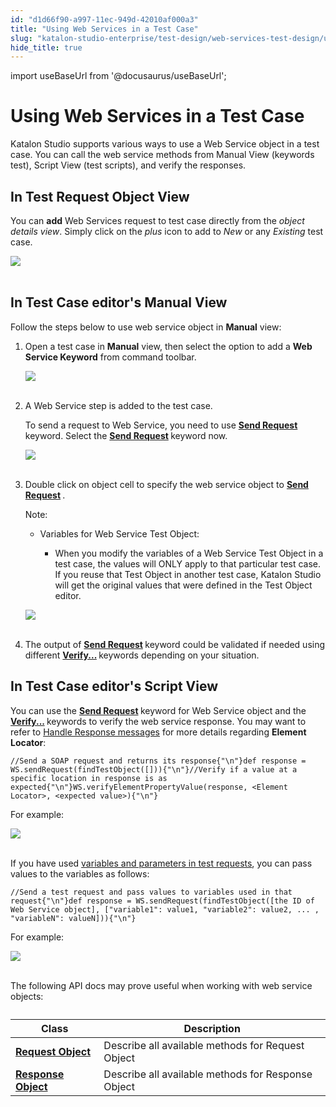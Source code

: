 ```yaml
---
id: "d1d66f90-a997-11ec-949d-42010af000a3"
title: "Using Web Services in a Test Case"
slug: "katalon-studio-enterprise/test-design/web-services-test-design/using-web-services-in-a-test-case"
hide_title: true
---
```

import useBaseUrl from '@docusaurus/useBaseUrl';

    

# <a id="id" class="anchor_top_offset"/><a id="ariaid-title1" class="anchor_top_offset"/>Using Web Services in a Test Case

    
      
<p xmlns="http://www.w3.org/1999/xhtml" className="p">Katalon Studio supports various ways to use a Web Service object   in a test case. You can call the web service methods from Manual   View (keywords test), Script View (test scripts), and verify the   responses.</p> 
    
  
    

## <a id="id_1" class="anchor_top_offset"/>In Test Request Object View

    
      
<p xmlns="http://www.w3.org/1999/xhtml" className="p">You can <strong className="ph b">add</strong> Web Services request to test case   directly from the <em className="ph i">object details view</em>. Simply click on the   <em className="ph i">plus</em> icon to add to <em className="ph i">New</em> or any <em className="ph i">Existing</em>   test case.</p> 
      
<p xmlns="http://www.w3.org/1999/xhtml" className="p">   <img className="image" src={useBaseUrl("https://github.com/katalon-studio/docs-images/raw/master/katalon-studio/docs/using-web-services-in-a-test-case-58/Screen-Shot-2018-09-20-at-5.06.42-PM.png")} /><br /><br /> </p> 
    
  

## <a id="id_2" class="anchor_top_offset"/>In Test Case editor's Manual View

<p xmlns="http://www.w3.org/1999/xhtml" className="p">Follow the steps below to use web service object   in <strong className="ph b">Manual</strong> view:</p> 
<ol xmlns="http://www.w3.org/1999/xhtml" className="ol"><li className="li">     <p className="p">Open a test case in <strong className="ph b">Manual</strong> view, then       select the option to add a <strong className="ph b">Web Service         Keyword</strong> from command toolbar.</p>     <p className="p">       <img className="image" src={useBaseUrl("https://github.com/katalon-studio/docs-images/raw/master/katalon-studio/docs/using-web-services-in-a-test-case-58/image2017-6-30-203A493A48.png")} /><br /><br />     </p>   </li><li className="li">     <p className="p">A Web Service step is added to the test case. </p>     <p className="p">       To send a request to Web Service, you need to use <strong className="ph b">         <a className="xref j-external-link" href="http://docs.katalon.com/display/KD/%5BWS%5D+Send+Request" target="_blank">Send           Request</a>       </strong> keyword. Select the <strong className="ph b">         <a className="xref j-external-link" href="http://docs.katalon.com/display/KD/%5BWS%5D+Send+Request" target="_blank">Send           Request</a>       </strong> keyword now.</p>     <p className="p">       <img className="image" src={useBaseUrl("https://github.com/katalon-studio/docs-images/raw/master/katalon-studio/docs/using-web-services-in-a-test-case-58/image2018-8-23-163A583A44.png")} /><br /><br />     </p>   </li><li className="li">     <p className="p">Double click on object cell to specify the web service object       to <strong className="ph b">         <a className="xref j-external-link" href="http://docs.katalon.com/display/KD/%5BWS%5D+Send+Request" target="_blank">Send           Request</a>       </strong>.</p>     <div className="note note note_note"><span className="note__title">Note:</span>        <ul className="ul"><li className="li"><div className="p">Variables for Web Service Test Object:<ul className="ul"><li className="li"><p className="p">When you modify the variables of a Web Service Test Object in a                   test case, the values will ONLY apply to that particular test case.                   If you reuse that Test Object in another test case, Katalon Studio                   will get the original values that were defined in the Test Object                   editor.</p></li></ul></div></li></ul>     </div>     <p className="p">       <img className="image" src={useBaseUrl("https://github.com/katalon-studio/docs-images/raw/master/katalon-studio/docs/using-web-services-in-a-test-case-58/image2018-8-23-163A353A40.png")} /><br /><br />     </p>   </li><li className="li">     <p className="p">The output of <strong className="ph b">         <a className="xref j-external-link" href="http://docs.katalon.com/display/KD/%5BWS%5D+Send+Request" target="_blank">Send           Request</a>       </strong> keyword could be validated if needed       using different <strong className="ph b">         <a className="xref j-external-link" href="http://docs.katalon.com/display/KD/Web+Service" target="_blank">Verify...</a>       </strong> keywords       depending on your situation.</p>   </li></ol> 

## <a id="id_3" class="anchor_top_offset"/>In Test Case editor's Script View

<p xmlns="http://www.w3.org/1999/xhtml" className="p">You can use the <strong className="ph b">     <a className="xref j-external-link" href="http://docs.katalon.com/display/KD/%5BWS%5D+Send+Request" target="_blank">Send       Request</a>   </strong> keyword for Web Service object and   the <strong className="ph b">     <a className="xref j-external-link" href="https://docs.katalon.com/katalon-studio/docs/ws-verify-element-property-value.html" target="_blank">Verify...</a>   </strong> keywords   to verify the web service response. You may want to refer   to <a className="xref j-external-link" href="https://docs.katalon.com/katalon-studio/docs/handle-response-messages.html" target="_blank">Handle Response messages</a> for more details   regarding <strong className="ph b">Element Locator</strong>:</p> 
<pre xmlns="http://www.w3.org/1999/xhtml" className="pre codeblock"><code>//Send a SOAP request and returns its response{"\n"}def response = WS.sendRequest(findTestObject([])){"\n"}//Verify if a value at a specific location in response is as expected{"\n"}WS.verifyElementPropertyValue(response, &lt;Element Locator&gt;, &lt;expected value&gt;){"\n"}</code></pre> 
<p xmlns="http://www.w3.org/1999/xhtml" className="p">For example:</p> 
<p xmlns="http://www.w3.org/1999/xhtml" className="p">   <img className="image" src={useBaseUrl("https://github.com/katalon-studio/docs-images/raw/master/katalon-studio/docs/using-web-services-in-a-test-case-58/image2017-2-28-153A203A11.png")} /><br /><br /> </p> 
<p xmlns="http://www.w3.org/1999/xhtml" className="p">If you have used <a className="xref j-external-link" href="https://docs.katalon.com/katalon-studio/docs/parameterize-a-web-service-object.html#variables-and-parameterizing-request-objects" target="_blank">variables     and parameters in test requests</a>, you can pass values to the   variables as follows:</p> 
<pre xmlns="http://www.w3.org/1999/xhtml" className="pre codeblock"><code>//Send a test request and pass values to variables used in that request{"\n"}def response = WS.sendRequest(findTestObject([the ID of Web Service object], ["variable1": value1, "variable2": value2, ... , "variableN": valueN])){"\n"}</code></pre> 
<p xmlns="http://www.w3.org/1999/xhtml" className="p">For example:</p> 
<p xmlns="http://www.w3.org/1999/xhtml" className="p">   <img className="image" src={useBaseUrl("https://github.com/katalon-studio/docs-images/raw/master/katalon-studio/docs/using-web-services-in-a-test-case/parameterize-ws.png")} /><br /><br /> </p> 
<p xmlns="http://www.w3.org/1999/xhtml" className="p">The following API docs may prove useful when working with web   service objects:</p> 
<table xmlns="http://www.w3.org/1999/xhtml" className="table"><caption /><thead className="thead"><tr className><th className="entry anchor_top_offset" id="id_3__entry__1">Class</th><th className="entry anchor_top_offset" id="id_3__entry__2">Description</th></tr></thead><tbody className="tbody"><tr className><td className="entry" headers="id_3__entry__1 id_3__entry__2 ">         <strong className="ph b">           <a className="xref j-external-link" href="http://api-docs.katalon.com/studio/v4.6.0.2/api/com/kms/katalon/core/testobject/RequestObject.html" target="_blank">Request             Object</a>         </strong>       </td><td className="entry" headers="id_3__entry__1 id_3__entry__2 ">Describe all available methods for Request Object</td></tr><tr className><td className="entry" headers="id_3__entry__1 id_3__entry__2 ">         <strong className="ph b">           <a className="xref j-external-link" href="http://api-docs.katalon.com/studio/v4.6.0.2/api/com/kms/katalon/core/testobject/ResponseObject.html" target="_blank">Response             Object</a>         </strong>       </td><td className="entry" headers="id_3__entry__1 id_3__entry__2 ">Describe all available methods for Response Object</td></tr></tbody></table> 
